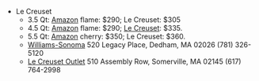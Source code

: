 * Le Creuset
	* 3.5 Qt: [Amazon](https://www.amazon.com/Creuset-Signature-Enameled-Cast-Iron-French/dp/B0076NOFSC?ref_=ast_sto_dp) flame: $290; Le Creuset: $305
	* 4.5 Qt: [Amazon](https://www.amazon.com/Creuset-Signature-Enameled-Cast-Iron-Stainless/dp/B00VA5H8AY?ref_=ast_sto_dp) flame: $290; [Le Creuset](https://www.lecreuset.com/round-dutch-oven/LS2501.html): $335.
	* 5.5 Qt: [Amazon](https://www.amazon.com/Creuset-Signature-Enameled-Cast-Iron-2-Quart/dp/B0076NOGPY?ref_=ast_sto_dp&th=1) cherry: $350; Le Creuset: $360.
	* [Williams-Sonoma](https://www.williams-sonoma.com/products/le-creuset-signature-round-dutch-oven/?pkey=s%7Cle%20creuset%20dutch%20oven%7C20) 520 Legacy Place, Dedham, MA 02026 (781) 326-5120
	* [Le Creuset Outlet](https://www.lecreuset.com/store?sid=the-outlets-at-assembly-row) 510 Assembly Row, Somerville, MA 02145 (617) 764-2998
